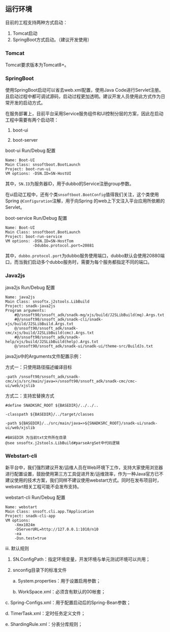 ## 运行环境

目前的工程支持两种方式启动：

1. Tomcat启动
2. SpringBoot方式启动。（建议开发使用）

### Tomcat

Tomcat要求版本为Tomcat8+。

### SpringBoot

使用SpringBoot启动可以省去web.xml配置，使用Java Code进行Servlet注册。且启动过程中都可调试源码，启动过程更加透明。建议开发人员使用此方式作为日常开发的启动方式。

在服务部署上，目前平台采用Service服务组件和UI控制分层的方案，因此在启动工程中需要有两个启动项：

1. boot-ui

2. boot-server

boot-ui Run/Debug 配置

```
Name: Boot-UI
Main Class: snsoftboot.BootLaunch
Project: boot-run-ui
VM options: -DSN.ID=SN-HostUI
```

其中，`SN.ID`为服务器ID，用于dubbo的Service注册group参数。

在ui启动工程中，还有个类`snsoftboot.BootConfig`值得我们关注，这个类使用Spring `@Configuration`注解，用于向Spring 的web上下文注入平台应用所依赖的Servlet。

boot-service Run/Debug 配置

```
Name: Boot-UI
Main Class: snsoftboot.BootLaunch
Project: boot-run-service
VM options: -DSN.ID=SN-HostTom
            -Ddubbo.protocol.port=20881
```

其中，`dubbo.protocol.port`为dubbo服务使用端口，dubbo默认会使用20880端口，而当我们启动多个dubbo服务时，需要为每个服务都指定不同的端口。

### Java2js

java2js Run/Debug 配置

```
Name: java2js
Main Class: snsoftx.j2stools.LibBuild
Project: snadk-java2js
Program arguments:
    #@/snsoft90/snsoft_adk/snadk-mq/xjs/build/J2SLibBuild(mq).Args.txt
    #@/snsoft90/snsoft_adk/snadk-cli/snadk-xjs/build/J2SLibBuild.Args.txt
    @/snsoft90/snsoft_adk/snadk-cmc/xjs/build/J2SLibBuild(cmc).Args.txt
    #@/snsoft90/snsoft_adk/snadk-help/xjs/build/J2SLibBuild(help).Args.txt
    @/snsoft90/snsoft_adk/snadk-ui/snadk-ui/theme-src/BuildJs.txt
```

java2js中的Arguments文件配置示例：

方式一：只使用路径描述编译目标

```
-path /snsoft90/snsoft_adk/snadk-cmc/xjs/src/main/java=>/snsoft90/snsoft_adk/snadk-cmc/cmc-ui/web/xjslib
```

方式二：支持宏替换方式

```
#define SNADKSRC_ROOT ${BASEDIR}/../../..

-classpath ${BASEDIR}/../target/classes

-path ${BASEDIR}/../src/main/java=>${SNADKSRC_ROOT}/snadk-ui/snadk-ui/web/xjslib
```

```
#BASEDIR 为当前txt文件所在目录
@see snsoftx.j2stools.LibBuild#parseArgSet中代码逻辑
```

### Webstart-cli

新平台中，我们强烈建议开发/运维人员在Web环境下工作，支持大家使用浏览器进行配置设置，鼓励使用第三方工具促进开发/运维效率，作为一种Java官方已不建议使用的技术方案，我们同样不建议使用webstart方式。同时在发布项目时，webstart相关工程可能不会发布支持。

webstart-cli Run/Debug 配置

```
Name: webstart
Main Class: snsoft.cli.app.TApplication
Project: snadk-cli-app
VM options: 
    -Xmx1024m
    -DServerURL=http://127.0.0.1:1010/n10
    -ea
    -Dsn.test=true
```

iii. 默认规则

1. SN.ConfigPath：指定环境变量，开发环境与单元测试环境可以共用；

2. snconfig目录下的标准文件

   a. System.properties：用于设置启用参数；

   b. WorkSpace.xml：必须含有默认的00帐套；

c. Spring-Configs.xml：用于配置启动后的Spring-Bean参数；

d. TimerTask.xml：定时任务定义文件；

e. ShardingRule.xml：分表分库规则；

